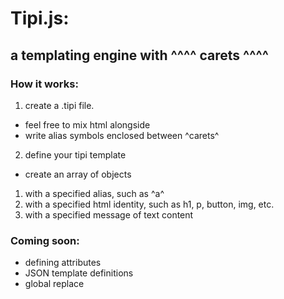 # Tipi.js:
## a templating engine with ^^^^ carets ^^^^

### How it works:
1. create a .tipi file.  
  - feel free to mix html alongside  
  - write alias symbols enclosed between ^carets^  
2. define your tipi template  
  - create an array of objects  
  1. with a specified alias, such as ^a^  
  2. with a specified html identity, such as h1, p, button, img, etc.  
  3. with a specified message of text content  

### Coming soon:
- defining attributes
- JSON template definitions  
- global replace 
